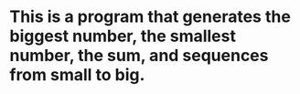 # This is a program that generates the biggest number, the smallest number, the sum, and sequences from small to big.
